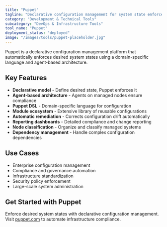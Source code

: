 ```yaml
---
title: "Puppet"
tagline: "Declarative configuration management for system state enforcement"
category: "Development & Technical Tools"
subcategory: "DevOps & Infrastructure Tools"
tool_name: "Puppet"
deployment_status: "deployed"
image: "/images/tools/puppet-placeholder.jpg"
---
```

Puppet is a declarative configuration management platform that automatically enforces desired system states using a domain-specific language and agent-based architecture.

## Key Features

- **Declarative model** - Define desired state, Puppet enforces it
- **Agent-based architecture** - Agents on managed nodes ensure compliance
- **Puppet DSL** - Domain-specific language for configuration
- **Module ecosystem** - Extensive library of reusable configurations
- **Automatic remediation** - Corrects configuration drift automatically
- **Reporting dashboards** - Detailed compliance and change reporting
- **Node classification** - Organize and classify managed systems
- **Dependency management** - Handle complex configuration dependencies

## Use Cases

- Enterprise configuration management
- Compliance and governance automation
- Infrastructure standardization
- Security policy enforcement
- Large-scale system administration

## Get Started with Puppet

Enforce desired system states with declarative configuration management. Visit [puppet.com](https://puppet.com) to automate infrastructure compliance.